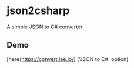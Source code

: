 # json2csharp
A simple JSON to C# converter.

## Demo 
[here(https://convert.lee.io/) ('JSON to C#' option)
